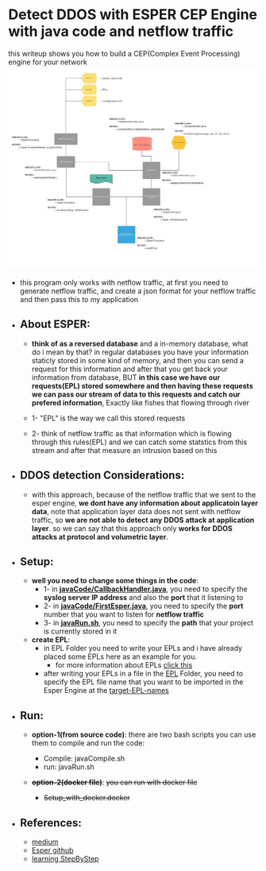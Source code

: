 # Detect DDOS with ESPER CEP Engine with java code and netflow traffic

this writeup shows you how to build a CEP(Complex Event Processing) engine for your network
![alt text](https://github.com/Alikhoshkholgh/DDOS-detection-ESPER-CEP-Engine/blob/main/CEP%20engine%20based%20on%20esper.jpeg)

+ this program only works with netflow traffic, at first you need to generate netflow traffic, and create a json format for your netflow traffic and then pass this to my application

+ ## About ESPER:
  + **think of as a reversed database** and a in-memory database, what do i mean by that? in regular databases you have your information staticly stored in some kind of memory, and then you can send a request for this information and after that you get back your information from database, BUT **in this case we have our requests(EPL) stored somewhere and then having these requests we can pass our stream of data to this requests and catch our prefered information**, Exactly like fishes that flowing through river

  + 1- "EPL" is the way we call this stored requests 
  + 2- think of netflow traffic as that information which is flowing through this rules(EPL) and we can catch some statstics from this stream and after that measure an intrusion based on this

+ ## DDOS detection Considerations:
  + with this approach, because of the netflow traffic that we sent to the esper engine, **we dont have any information about applicatoin layer data**, note that application layer data does not sent with netflow traffic, so **we are not able to detect any DDOS attack at application layer**. so we can say that this approach only **works for DDOS attacks at protocol and volumetric layer**.


+ ## Setup:
  + **well you need to change some things in the code**:
    + 1- in **[javaCode/CallbackHandler.java](https://github.com/Alikhoshkholgh/DDOS-detection-ESPER-CEP-Engine/blob/main/javaCode/CallbackHandler.java)**, you need to specify the **syslog server IP address** and also the **port** that it listening to
    + 2- in **[javaCode/FirstEsper.java](https://github.com/Alikhoshkholgh/DDOS-detection-ESPER-CEP-Engine/blob/main/javaCode/FirstEsper.java)**, you need to specify the **port** number that you want to listen for **netflow traffic**
    + 3- in **[javaRun.sh](https://github.com/Alikhoshkholgh/DDOS-detection-ESPER-CEP-Engine/blob/main/javaRun.sh)**, you need to specify the **path** that your project is currently stored in it
  + **create EPL**:
    + in EPL Folder you need to write your EPLs and i have already placed some EPLs here as an example for you. 
        + for more information about EPLs [click this](http://esper.espertech.com/release-7.1.0/esper-reference/html/gettingstarted.html#gettingstarted_steps_4)
    + after writing your EPLs in a file in the [EPL](https://github.com/Alikhoshkholgh/DDOS-detection-ESPER-CEP-Engine/tree/main/EPLs) Folder, you need to specify the EPL file name that you want to be imported in the Esper Engine at the [target-EPL-names](https://github.com/Alikhoshkholgh/DDOS-detection-ESPER-CEP-Engine/blob/main/EPLs/target-EPL-names)
    
    
+ ## Run:
  + **option-1(from source code)**: there are two bash scripts you can use them to compile and run the code:
    + Compile: javaCompile.sh
    + run: javaRun.sh
    
  + **~~option-2(docker file)~~**: ~~you can run with docker file~~
    + ~~Setup_with_docker.docker~~

+ ## References:
  + [medium](https://medium.com/@bruno.felix/complex-event-processing-with-esper-core-concepts-f97394b39c07)
  + [Esper github](https://github.com/espertechinc/esper)
  + [learning StepByStep](http://esper.espertech.com/release-7.1.0/esper-reference/html/gettingstarted.html)
